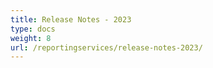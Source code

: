 ```yaml
---
title: Release Notes - 2023
type: docs
weight: 8
url: /reportingservices/release-notes-2023/
---
```




